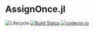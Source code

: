 # AssignOnce.jl

![Lifecycle](https://img.shields.io/badge/lifecycle-experimental-orange.svg)<!--
![Lifecycle](https://img.shields.io/badge/lifecycle-maturing-blue.svg)
![Lifecycle](https://img.shields.io/badge/lifecycle-stable-green.svg)
![Lifecycle](https://img.shields.io/badge/lifecycle-retired-orange.svg)
![Lifecycle](https://img.shields.io/badge/lifecycle-archived-red.svg)
![Lifecycle](https://img.shields.io/badge/lifecycle-dormant-blue.svg) -->
[![Build Status](https://travis-ci.com/goretkin/AssignOnce.jl.svg?branch=master)](https://travis-ci.com/goretkin/AssignOnce.jl)
[![codecov.io](http://codecov.io/github/goretkin/AssignOnce.jl/coverage.svg?branch=master)](http://codecov.io/github/goretkin/AssignOnce.jl?branch=master)
